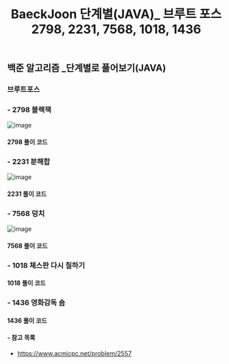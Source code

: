 ﻿---
layout: single
title: "BaeckJoon 단계별(JAVA)_ 브루트 포스 2798, 2231, 7568, 1018, 1436"
read_time: true
categories: 
 - BaeckJoon 
tags: 
 - Algorithm
 - BaeckJoon 
last_modified_at: '2021-05-26 23:21:00 +0800'
toc: true
toc_sticky: true
toc_label: 목차
---
## 백준 알고리즘 _단계별로 풀어보기(JAVA)
### 브루트포스
### - 2798 블랙잭
![image](https://user-images.githubusercontent.com/66898243/119677586-cf1c7100-be79-11eb-9e2f-033704327c7e.png)

#### 2798 풀이 코드
>  
### - 2231 분해합
![image](https://user-images.githubusercontent.com/66898243/119849261-72878780-bf47-11eb-89af-6d88155f9169.png)

#### 2231 풀이 코드
>

### - 7568 덩치
![image](https://user-images.githubusercontent.com/66898243/119849403-8e8b2900-bf47-11eb-9fb4-04c3e891f483.png)

#### 7568 풀이 코드
>  
### - 1018 체스판 다시 칠하기

#### 1018 풀이 코드
>
### - 1436 영화감독 숌

#### 1436 풀이 코드
>
#### - 참고 목록
- https://www.acmicpc.net/problem/2557